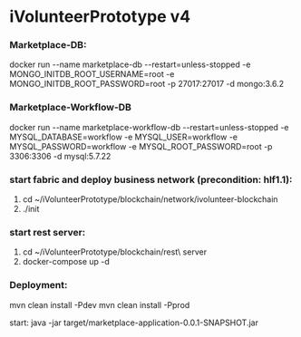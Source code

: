 # iVolunteerPrototype v4

### Marketplace-DB:
docker run --name marketplace-db --restart=unless-stopped -e MONGO_INITDB_ROOT_USERNAME=root -e MONGO_INITDB_ROOT_PASSWORD=root -p 27017:27017 -d mongo:3.6.2

### Marketplace-Workflow-DB
docker run --name marketplace-workflow-db --restart=unless-stopped -e MYSQL_DATABASE=workflow -e MYSQL_USER=workflow -e MYSQL_PASSWORD=workflow -e MYSQL_ROOT_PASSWORD=root -p 3306:3306 -d mysql:5.7.22

### start fabric and deploy business network (precondition: hlf1.1):
1. cd ~/iVolunteerPrototype/blockchain/network/ivolunteer-blockchain
2. ./init

### start rest server:
1. cd ~/iVolunteerPrototype/blockchain/rest\ server
2. docker-compose up -d


### Deployment:

mvn clean install -Pdev
mvn clean install -Pprod

start: java -jar target/marketplace-application-0.0.1-SNAPSHOT.jar

